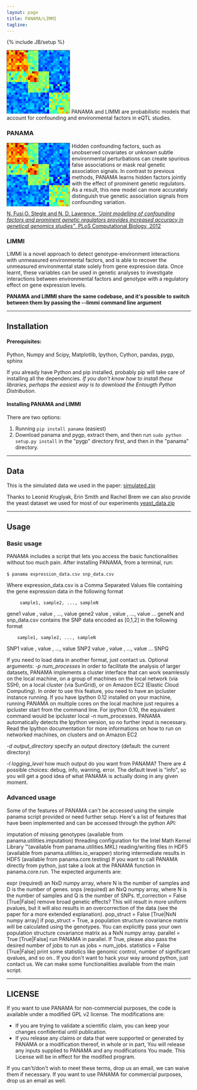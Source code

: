 ```yaml
---
layout: page
title: PANAMA/LIMMI
tagline: 
---
```

{% include JB/setup %}



![Alt text](assets/images/expr_cov.png) PANAMA and LIMMI are probabilistic models that account for confounding and environmental factors in eQTL studies.

### PANAMA
<div style="float: left; margin-right:5px"><img src="assets/images/expr_cov.png" /></div> 
Hidden confounding factors, such as unobserved covariates or unknown subtle environmental perturbations can create spurious false associations or mask real genetic association signals. In contrast to previous methods, PANAMA learns hidden factors jointly with the effect of prominent genetic regulators. As a result, this new model can more accurately distinguish true genetic association signals from confounding variation.

[N. Fusi,O. Stegle and N. D. Lawrence, _"Joint modelling of confounding factors and prominent genetic regulators provides increased accuracy in genetical genomics studies"_, PLoS Computational Biology, 2012](http://www.ploscompbiol.org/article/info:doi/10.1371/journal.pcbi.1002330)


### LIMMI
LIMMI is a novel approach to detect genotype-environment interactions with unmeasured environmental
factors, and is able to recover the unmeasured environmental state solely from gene expression data.
Once learnt, these variables can be used in genetic analyses to investigate interactions between environmental factors and genotype with a regulatory effect on gene expression levels.

**PANAMA and LIMMI share the same codebase, and it's possible to switch between them by passing the --limmi command line argument**


* * *

## Installation

#### Prerequisites:
Python, Numpy and Scipy, Matplotlib, Ipython, Cython, pandas, pygp, sphinx

If you already have Python and pip installed, probably pip will take care of installing all the dependencies. *If you don't know how to install these libraries, perhaps the easiest way is to download the Entougth Python Distribution*. 

#### Installing PANAMA and LIMMI
There are two options:
1. Running `pip install panama` (easiest)
2. Download panama and pygp, extract them, and then run 
`sudo python setup.py install` in the "pygp" directory first, and then in the "panama" directory.

* * *

## Data

This is the simulated data we used in the paper:
[simulated.zip](http://ml.sheffield.ac.uk/qtl/panama/data/simulated.zip)

Thanks to Leonid Kruglyak, Erin Smith and Rachel Brem we can also provide the yeast dataset we used for most of our experiments
[yeast_data.zip](http://ml.sheffield.ac.uk/qtl/panama/data/yeast.zip)


* * *
## Usage 

### Basic usage
PANAMA includes a script that lets you access the basic functionalities without too much pain.
After installing PANAMA, from a terminal, run:

`$ panama expression_data.csv snp_data.csv`

Where expression_data.csv is a Comma Separated Values file containing the gene expression data in the following format

         sample1, sample2, ..., sampleN
  gene1  value ,  value , ...,  value
  gene2  value ,  value , ...,  value
  ...
  geneN
and snp_data.csv contains the SNP data encoded as [0,1,2] in the following format

        sample1, sample2, ..., sampleN
  SNP1  value ,  value , ...,  value
  SNP2  value ,  value , ...,  value
  ...
  SNPQ

If you need to load data in another format, just contact us.
Optional arguments: 
_-p num_processes_
in order to facilitate the analysis of larger datasets, PANAMA implements a cluster interface that can work seamlessly on the local machine, on a group of machines on the local network (via SSH), on a local cluster (via SunGrid), or on Amazon EC2 (Elastic Cloud Computing). In order to use this feature, you need to have an ipcluster instance running. If you have Ipython 0.12 installed on your machine, running PANAMA on multiple cores on the local machine just requires a ipcluster start from the command line.
For ipython 0.10, the equivalent command would be ipcluster local -n num_processes. PANAMA automatically detects the Ipython version, so no further input is necessary. Read the Ipython documentation for more informations on how to run on networked machines, on clusters and on Amazon EC2

_-d output_directory_
specify an output directory (default: the current directory)

_-l logging_level_
how much output do you want from PANAMA? There are 4 possible choices: debug, info, warning, error. The default level is "info", so you will get a good idea of what PANAMA is actually doing in any given moment.



### Advanced usage
Some of the features of PANAMA can't be accessed using the simple panama script provided or need further setup. Here's a list of features that have been implemented and can be accessed through the python API:

imputation of missing genotypes (available from panama.utilities.imputation)
threading configuration for the Intel Math Kernel Library ™(available from panama.utilities.MKL)
reading/writing files in HDF5 (available from panama.utilities.io_wrapper)
storing intermediate results in HDF5 (available from panama.core.testing)
If you want to call PANAMA directly from python, just take a look at the PANAMA function in panama.core.run. The expected arguments are:

expr (required) an NxD numpy array, where N is the number of samples and D is the number of genes.
snps (required) an NxQ numpy array, where N is the number of samples and Q is the number of SNPs.
tf_correction = False [True|False] remove broad genetic effects? This will result in more uniform pvalues, but it will also results in an overcorrection of the data (see the paper for a more extended explanation).
pop_struct = False [True|NxN numpy array] if pop_struct = True, a population structure covariance matrix will be calculated using the genotypes. You can explicitly pass your own population structure covariance matrix as a NxN numpy array.
parallel = True [True|False] run PANAMA in parallel. If True, please also pass the desired number of jobs to run as jobs = num_jobs.
statistics = False [True|False] print some statistics like genomic control, number of significant qvalues, and so on..
If you don't want to hack your way around python, just contact us. We can make some functionalities available from the main script.

* * *
## LICENSE

If you want to use PANAMA for non-commercial purposes, the code is available under a modified GPL v2 license. The modifications are:

* If you are trying to validate a scientific claim, you can keep your changes confidential until publication.
* If you release any claims or data that were supported or generated by PANAMA or a modification thereof, in whole or in part, You will release any inputs supplied to PANAMA and any modifications You made. This License will be in effect for the modified program.

If you can't/don't wish to meet these terms, drop us an email, we can waive them if necessary.
If you want to use PANAMA for commercial purposes, drop us an email as well.